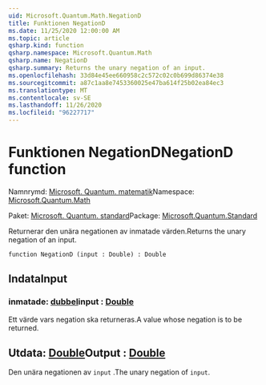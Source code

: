 ```yaml
---
uid: Microsoft.Quantum.Math.NegationD
title: Funktionen NegationD
ms.date: 11/25/2020 12:00:00 AM
ms.topic: article
qsharp.kind: function
qsharp.namespace: Microsoft.Quantum.Math
qsharp.name: NegationD
qsharp.summary: Returns the unary negation of an input.
ms.openlocfilehash: 33d84e45ee660958c2c572c02c0b699d86374e38
ms.sourcegitcommit: a87c1aa8e7453360025e47ba614f25b02ea84ec3
ms.translationtype: MT
ms.contentlocale: sv-SE
ms.lasthandoff: 11/26/2020
ms.locfileid: "96227717"
---
```

# <a name="negationd-function"></a><span data-ttu-id="dcc86-102">Funktionen NegationD</span><span class="sxs-lookup"><span data-stu-id="dcc86-102">NegationD function</span></span>

<span data-ttu-id="dcc86-103">Namnrymd: [Microsoft. Quantum. matematik](xref:Microsoft.Quantum.Math)</span><span class="sxs-lookup"><span data-stu-id="dcc86-103">Namespace: [Microsoft.Quantum.Math](xref:Microsoft.Quantum.Math)</span></span>

<span data-ttu-id="dcc86-104">Paket: [Microsoft. Quantum. standard](https://nuget.org/packages/Microsoft.Quantum.Standard)</span><span class="sxs-lookup"><span data-stu-id="dcc86-104">Package: [Microsoft.Quantum.Standard](https://nuget.org/packages/Microsoft.Quantum.Standard)</span></span>


<span data-ttu-id="dcc86-105">Returnerar den unära negationen av inmatade värden.</span><span class="sxs-lookup"><span data-stu-id="dcc86-105">Returns the unary negation of an input.</span></span>

```qsharp
function NegationD (input : Double) : Double
```


## <a name="input"></a><span data-ttu-id="dcc86-106">Indata</span><span class="sxs-lookup"><span data-stu-id="dcc86-106">Input</span></span>

### <a name="input--double"></a><span data-ttu-id="dcc86-107">inmatade: [dubbel](xref:microsoft.quantum.lang-ref.double)</span><span class="sxs-lookup"><span data-stu-id="dcc86-107">input : [Double](xref:microsoft.quantum.lang-ref.double)</span></span>

<span data-ttu-id="dcc86-108">Ett värde vars negation ska returneras.</span><span class="sxs-lookup"><span data-stu-id="dcc86-108">A value whose negation is to be returned.</span></span>



## <a name="output--double"></a><span data-ttu-id="dcc86-109">Utdata: [Double](xref:microsoft.quantum.lang-ref.double)</span><span class="sxs-lookup"><span data-stu-id="dcc86-109">Output : [Double](xref:microsoft.quantum.lang-ref.double)</span></span>

<span data-ttu-id="dcc86-110">Den unära negationen av `input` .</span><span class="sxs-lookup"><span data-stu-id="dcc86-110">The unary negation of `input`.</span></span>